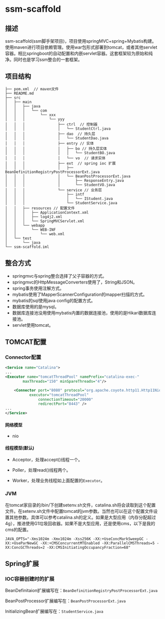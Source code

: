 # ssm-scaffold

## 描述

ssm-scaffold(ssm脚手架项目)，项目使用springMVC+spring+Mybatis构建。使用maven进行项目依赖管理。使用war包形式部署到tomcat，或者其他servlet容器。相比springboot的自动配置和内嵌servlet容器。这套框架较为原始和纯净。同时也是学习ssm整合的一套框架。

## 项目结构

```
├── pom.xml  // maven文件
├── README.md
├── src
│   ├── main
│   │   ├── java
│   │   │   └── com
│   │   │       └── xxx
│   │   │           └── yyy
│   │   │               ├── ctrl  // 控制器
│   │   │               │   └── StudentCtrl.java
│   │   │               ├── dao  // 持久层
│   │   │               │   └── StudentDao.java
│   │   │               ├── entry // 实体
│   │   │               │   ├── bo // 持久层实体
│   │   │               │   │   └── StudentBO.java
│   │   │               │   └── vo  // 请求实体
│   │   │               ├── ext  // spring ioc 扩展
│   │   │               │   ├── BeanDefinitionRegistryPostProcessorExt.java
│   │   │               │   └── BeanPostProcessorExt.java
│   │   │               │       ├── ResponseEntry.java
│   │   │               │       └── StudentVO.java
│   │   │               └── service // 业务层
│   │   │                   ├── intf
│   │   │                   │   └── IStudent.java
│   │   │                   └── StudentService.java
│   │   ├── resources // 配置文件
│   │   │   ├── ApplicationContext.xml
│   │   │   ├── log4j2.xml
│   │   │   └── SpringMVCServlet.xml
│   │   └── webapp
│   │       └── WEB-INF
│   │           └── web.xml
│   └── test
│       └── java
└── ssm-scaffold.iml

```

## 整合方式

- springmvc与spring整合选择了父子容器的方式。
- springmvc的HttpMessageConverters使用了，String和JSON。
- spring事务使用注解方式。
- mybatis使用了MapperScannerConfiguration的mapper扫描的方式。
- mybatis的sql使用java config的配置方式。
- 数据库使用的是mysql。
- 数据库连接池没用使用mybatis内置的数据连接池，使用的是Hikari数据库连接池。
- servlet使用tomcat。

## TOMCAT配置

### Connector配置

```xml
<Service name="Catalina">
...
<Executor name="tomcatThreadPool" namePrefix="catalina-exec-"
        maxThreads="150" minSpareThreads="4"/>

    <Connector port="8080" protocol="org.apache.coyote.http11.Http11NioProtocol"
	       executor="tomcatThreadPool"
               connectionTimeout="20000"
               redirectPort="8443" />
...
</Service>
```

#### 网络模型

- nio

#### 线程模型(默认)

- Acceptor，处理accept()线程一个。

- Poller，处理read()线程两个。

- Worker，处理业务线程如上面配置的```Executor```。

### JVM

在tomcat家目录的/bin/下创建setenv.sh文件，catalina.sh将会读取到这个配置文件。在setenv.sh文件中配置tomcat的jvm参数。当然也可以在这个配置文件设置其他参数。具体可以参考catalina.sh的定义。如果是大型应用（内存分配超过4g），推进使用G1垃圾回收器。如果不是大型应用，还是使用cms，以下是我的cms的配置。

```shell
JAVA_OPTS="-Xms1024m -Xmx1024m -Xss256K -XX:+UseConcMarkSweepGC -XX:+UseParNewGC -XX:+CMSConcurrentMTEnabled -XX:ParallelCMSThreads=5 -XX:ConcGCThreads=2 -XX:CMSInitiatingOccupancyFraction=68"
```

## Spring扩展

### IOC容器创建时的扩展

BeanDefinitaion扩展编写在：```BeanDefinitionRegistryPostProcessorExt.java```

BeanPostProcessor扩展编写在：```BeanPostProcessorExt.java```

InitializingBean扩展编写在：```StudentService.java```